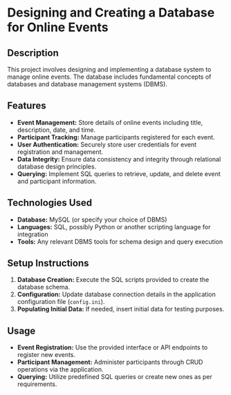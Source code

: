 

# Designing and Creating a Database for Online Events

## Description
This project involves designing and implementing a database system to manage online events. The database includes fundamental concepts of databases and database management systems (DBMS).

## Features
- **Event Management:** Store details of online events including title, description, date, and time.
- **Participant Tracking:** Manage participants registered for each event.
- **User Authentication:** Securely store user credentials for event registration and management.
- **Data Integrity:** Ensure data consistency and integrity through relational database design principles.
- **Querying:** Implement SQL queries to retrieve, update, and delete event and participant information.

## Technologies Used
- **Database:** MySQL (or specify your choice of DBMS)
- **Languages:** SQL, possibly Python or another scripting language for integration
- **Tools:** Any relevant DBMS tools for schema design and query execution

## Setup Instructions
1. **Database Creation:** Execute the SQL scripts provided to create the database schema.
2. **Configuration:** Update database connection details in the application configuration file (`config.ini`).
3. **Populating Initial Data:** If needed, insert initial data for testing purposes.

## Usage
- **Event Registration:** Use the provided interface or API endpoints to register new events.
- **Participant Management:** Administer participants through CRUD operations via the application.
- **Querying:** Utilize predefined SQL queries or create new ones as per requirements.

